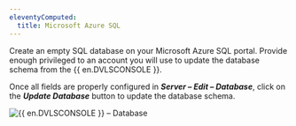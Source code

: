 ```yaml
---
eleventyComputed:
  title: Microsoft Azure SQL
---
```

Create an empty SQL database on your Microsoft Azure SQL portal. Provide enough privileged to an account you will use to update the database schema from the {{ en.DVLSCONSOLE }}.

Once all fields are properly configured in ***Server – Edit – Database***, click on the ***Update Database*** button to update the database schema.

![{{ en.DVLSCONSOLE }} – Database](https://cdnweb.devolutions.net/docs/en/server/DVLSCONSOLE2007_2024_1.png)
